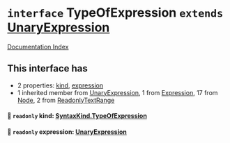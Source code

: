# `interface` TypeOfExpression `extends` [UnaryExpression](../interface.UnaryExpression/README.md)

[Documentation Index](../README.md)

## This interface has

- 2 properties:
[kind](#-readonly-kind-syntaxkindtypeofexpression),
[expression](#-readonly-expression-unaryexpression)
- 1 inherited member from [UnaryExpression](../interface.UnaryExpression/README.md), 1 from [Expression](../interface.Expression/README.md), 17 from [Node](../interface.Node/README.md), 2 from [ReadonlyTextRange](../interface.ReadonlyTextRange/README.md)


#### 📄 `readonly` kind: [SyntaxKind.TypeOfExpression](../enum.SyntaxKind/README.md#typeofexpression--222)



#### 📄 `readonly` expression: [UnaryExpression](../interface.UnaryExpression/README.md)



